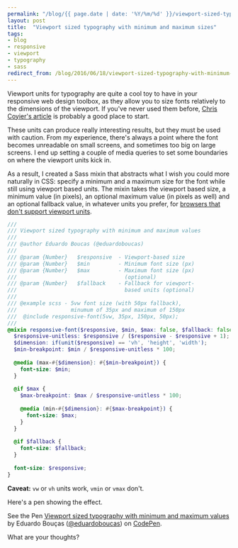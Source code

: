 ```yaml
---
permalink: "/blog/{{ page.date | date: '%Y/%m/%d' }}/viewport-sized-typography-with-minimum-and-maximum-sizes.html"
layout: post
title:  "Viewport sized typography with minimum and maximum sizes"
tags:
- blog
- responsive
- viewport
- typography
- sass
redirect_from: /blog/2016/06/18/viewport-sized-typography-with-minimum-and-maximum-sizes.html
---
```

Viewport units for typography are quite a cool toy to have in your responsive web design toolbox, as they allow you to size fonts relatively to the dimensions of the viewport.<!--more--> If you've never used them before, [Chris Coyier's article](https://css-tricks.com/viewport-sized-typography/) is probably a good place to start.

These units can produce really interesting results, but they must be used with caution. From my experience, there's always a point where the font becomes unreadable on small screens, and sometimes too big on large screens. I end up setting a couple of media queries to set some boundaries on where the viewport units kick in.

As a result, I created a Sass mixin that abstracts what I wish you could more naturally in CSS: specify a minimum and a maximum size for the font while still using viewport based units. The mixin takes the viewport based size, a minimum value (in pixels), an optional maximum value (in pixels as well) and an optional fallback value, in whatever units you prefer, for [browsers that don't support viewport units](http://caniuse.com/#feat=viewport-units).

```scss
///
/// Viewport sized typography with minimum and maximum values
///
/// @author Eduardo Boucas (@eduardoboucas)
///
/// @param {Number}   $responsive  - Viewport-based size
/// @param {Number}   $min         - Minimum font size (px)
/// @param {Number}   $max         - Maximum font size (px)
///                                  (optional)
/// @param {Number}   $fallback    - Fallback for viewport-
///                                  based units (optional)
///
/// @example scss - 5vw font size (with 50px fallback), 
///                 minumum of 35px and maximum of 150px
///  @include responsive-font(5vw, 35px, 150px, 50px);
///
@mixin responsive-font($responsive, $min, $max: false, $fallback: false) {
  $responsive-unitless: $responsive / ($responsive - $responsive + 1);
  $dimension: if(unit($responsive) == 'vh', 'height', 'width');
  $min-breakpoint: $min / $responsive-unitless * 100;
  
  @media (max-#{$dimension}: #{$min-breakpoint}) {
    font-size: $min;
  }
  
  @if $max {
    $max-breakpoint: $max / $responsive-unitless * 100;
    
    @media (min-#{$dimension}: #{$max-breakpoint}) {
      font-size: $max;
    }
  }
  
  @if $fallback {
    font-size: $fallback;
  }
  
  font-size: $responsive;
}
```

**Caveat:** `vw` or `vh` units work, `vmin` or `vmax` don't.

Here's a pen showing the effect.

<p data-height="268" data-theme-id="0" data-slug-hash="YXxmwv" data-default-tab="result" data-user="eduardoboucas" class='codepen'>See the Pen <a href='http://codepen.io/eduardoboucas/pen/YXxmwv/'>Viewport sized typography with minimum and maximum values</a> by Eduardo Bouças (<a href='http://codepen.io/eduardoboucas'>@eduardoboucas</a>) on <a href='http://codepen.io'>CodePen</a>.</p>
<script async src="//assets.codepen.io/assets/embed/ei.js"></script>

What are your thoughts?<!--tomb-->
